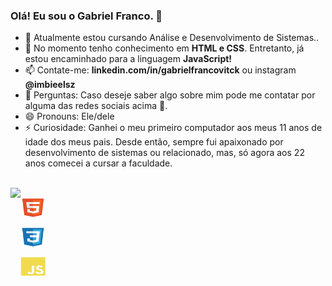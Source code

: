 ### Olá! Eu sou o Gabriel Franco. 👋

- 🔭 Atualmente estou cursando Análise e Desenvolvimento de Sistemas..
- 🌱 No momento tenho conhecimento em <strong>HTML e CSS</strong>. Entretanto, já estou encaminhado para a linguagem <strong>JavaScript!</strong>
- 📫 Contate-me: <strong>linkedin.com/in/gabrielfrancovitck</strong> ou instagram <strong>@imbieelsz</strong>
- 💬 Perguntas: Caso deseje saber algo sobre mim pode me contatar por alguma das redes sociais acima 🙂. 
- 😄 Pronouns: Ele/dele
- ⚡ Curiosidade: Ganhei o meu primeiro computador aos meus 11 anos de idade dos meus pais.
Desde então, sempre fui apaixonado por desenvolvimento de sistemas ou relacionado, mas, só agora aos 22 anos comecei a cursar a faculdade.
<br>
<div align="center">
  <a href="https://github.com/GabrielFrancovitck">
  <img height="180em" align="left" src="https://github-readme-stats.vercel.app/api?username=GabrielFrancovitck&show_icons=true&theme=dark&include_all_commits=true&count_private=true"/>
</div>
<br>
<div style="display: inline_block">
  <img align="center" alt="Gabriel-HTML" height="30" width="40" src="https://raw.githubusercontent.com/devicons/devicon/master/icons/html5/html5-original.svg"><br><br>
  <img align="center" alt="Gabriel-CSS" height="30" width="40" src="https://raw.githubusercontent.com/devicons/devicon/master/icons/css3/css3-original.svg"><br><br>
  <img align="center" alt="Gabriel-Js" height="30" width="40" src="https://raw.githubusercontent.com/devicons/devicon/master/icons/javascript/javascript-plain.svg">
</div>

